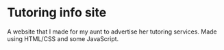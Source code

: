 # Tutoring info site

A website that I made for my aunt to advertise her tutoring services. Made using HTML/CSS and some JavaScript.
